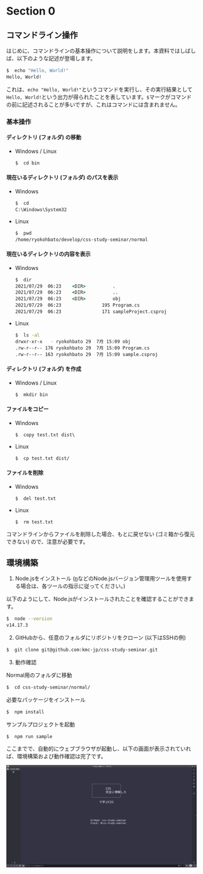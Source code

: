 # Section 0

## コマンドライン操作

はじめに、コマンドラインの基本操作について説明をします。本資料ではしばしば、以下のような記述が登場します。
```bash
$  echo "Hello, World!"
Hello, World!
```
これは、`echo "Hello, World!"`というコマンドを実行し、その実行結果として`Hello, World!`という出力が得られたことを表しています。`$`マークがコマンドの前に記述されることが多いですが、これはコマンドには含まれません。<br>

### 基本操作

#### ディレクトリ (フォルダ) の移動
- Windows / Linux

  ```bat
  $  cd bin
  ```

#### 現在いるディレクトリ (フォルダ) のパスを表示
- Windows

  ```bat
  $  cd
  C:\Windows\System32
  ```

- Linux

  ```bash
  $  pwd
  /home/ryokohbato/develop/css-study-seminar/normal
  ```

#### 現在いるディレクトリの内容を表示
- Windows
  ```bat
  $  dir
  2021/07/29  06:23    <DIR>          .
  2021/07/29  06:23    <DIR>          ..
  2021/07/29  06:23    <DIR>          obj
  2021/07/29  06:23               195 Program.cs
  2021/07/29  06:23               171 sampleProject.csproj
  ```

- Linux
  ```bash
  $  ls -al
  drwxr-xr-x   - ryokohbato 29  7月 15:09 obj
  .rw-r--r-- 176 ryokohbato 29  7月 15:09 Program.cs
  .rw-r--r-- 163 ryokohbato 29  7月 15:09 sample.csproj
  ```

#### ディレクトリ (フォルダ) を作成
- Windows / Linux

  ```bash
  $  mkdir bin
  ```

#### ファイルをコピー
- Windows

  ```bat
  $  copy test.txt dist\
  ```

- Linux

  ```bash
  $  cp test.txt dist/
  ```

#### ファイルを削除
- Windows

  ```bat
  $  del test.txt
  ```

- Linux

  ```bash
  $  rm test.txt
  ```

コマンドラインからファイルを削除した場合、もとに戻せない (ゴミ箱から復元できない) ので、注意が必要です。

## 環境構築

1. Node.jsをインストール ([n](https://github.com/tj/n)などのNode.jsバージョン管理用ツールを使用する場合は、各ツールの指示に従ってください。)

以下のようにして、Node.jsがインストールされたことを確認することができます。

```bash
$  node --version
v14.17.3
```

2. GitHubから、任意のフォルダにリポジトリをクローン (以下はSSHの例)

```bash
$  git clone git@github.com:kmc-jp/css-study-seminar.git
```

3. 動作確認

Normal用のフォルダに移動

```bash
$  cd css-study-seminar/normal/
```

必要なパッケージをインストール
```bash
$  npm install
```

サンプルプロジェクトを起動
```bash
$  npm run sample
```

ここまでで、自動的にウェブブラウザが起動し、以下の画面が表示されていれば、環境構築および動作確認は完了です。

![サンプルプロジェクト起動画面](../images/sample-project.png)
